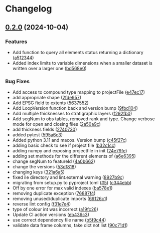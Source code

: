# Changelog

## [0.2.0](https://github.com/Loop3D/LoopProjectFile/compare/v0.1.5...v0.2.0) (2024-10-04)


### Features

* Add function to query all elements status returning a dictionary ([a512344](https://github.com/Loop3D/LoopProjectFile/commit/a512344b15b543f9f0bd8ace4a7713175ce96646))
* Added index limits to variable dimensions when a smaller dataset is written over a larger one ([bd568e0](https://github.com/Loop3D/LoopProjectFile/commit/bd568e00ca0a604173b319870d3fc0f24bcce508))


### Bug Fixes

* Add access to compound type mapping to projectFile ([e47ec17](https://github.com/Loop3D/LoopProjectFile/commit/e47ec176ded58eb581edc3d0c511e153e245f2c4))
* add appropriate shape ([2fde957](https://github.com/Loop3D/LoopProjectFile/commit/2fde957a4c759cdbee3ccefb6cb9d7ee065344a2))
* Add EPSG field to extents ([5637552](https://github.com/Loop3D/LoopProjectFile/commit/5637552601b4ff4e5d3576a7aab97d0db253bedb))
* Add LoopVersion function back and version bump ([9fbd104](https://github.com/Loop3D/LoopProjectFile/commit/9fbd1043299186cf826a49526e7ca25c3c7c2630))
* Add multiple thicknesses to stratigraphic layers ([f292fb0](https://github.com/Loop3D/LoopProjectFile/commit/f292fb06b04f702882afd3cbee7ec2f24b4c20c9))
* Add segNum to obs tables, removed rank and type. Change verbose mode for open and closing files ([2a50a9c](https://github.com/Loop3D/LoopProjectFile/commit/2a50a9ccf02e03eca0aedb076323254f61a2116c))
* add thickness fields ([2740730](https://github.com/Loop3D/LoopProjectFile/commit/2740730f256eb034db6277ce1d227df29b8c0a08))
* added pytest ([595a6c3](https://github.com/Loop3D/LoopProjectFile/commit/595a6c31f31e12743b3129b4251164bab968558c))
* Added python 3.11 and macos. Version bump ([c45f27c](https://github.com/Loop3D/LoopProjectFile/commit/c45f27c28394c99789c17d7c5c3a034854e62f75))
* adding basic check to see if project file ([b32c1cc](https://github.com/Loop3D/LoopProjectFile/commit/b32c1cc1a68a5f04fd6f7a6451e7c15e4d60319b))
* adding numpy and exposing projectfile in init ([24e79fe](https://github.com/Loop3D/LoopProjectFile/commit/24e79fecf2f9d7234178f6cd5e3577cdfa98c331))
* adding set methods for the different elements of ([a6e6395](https://github.com/Loop3D/LoopProjectFile/commit/a6e6395fdb015e0c3d2344fac8aa8dfe59fdd15f))
* change segNum to featureId ([4a0b662](https://github.com/Loop3D/LoopProjectFile/commit/4a0b6625efd4a84a6b44b95e276c7ae867502a98))
* change the versions ([53df818](https://github.com/Loop3D/LoopProjectFile/commit/53df818c7bd05e672f41a81a19b8da8e244e3c22))
* changing keys ([321a6a5](https://github.com/Loop3D/LoopProjectFile/commit/321a6a5885e3bc4a2ba5cd12b32026b6904daede))
* fixed ile directory and lint.external warning ([8927b9c](https://github.com/Loop3D/LoopProjectFile/commit/8927b9cb5fdc229ac5d090f727c91d3d641cccd0))
* migrating from setup.py to pyproject.toml ([#5](https://github.com/Loop3D/LoopProjectFile/issues/5)) ([c344ebb](https://github.com/Loop3D/LoopProjectFile/commit/c344ebbe904a25c3eb3473e09db741b273400974))
* Off by one error for max valid indexes ([ba578e1](https://github.com/Loop3D/LoopProjectFile/commit/ba578e1529e856bc9b4949fe1eeaf4672a816fed))
* removing duplicate exception ([76887f4](https://github.com/Loop3D/LoopProjectFile/commit/76887f4d9b83933e01f0273ca0bc7bfaf3c4f60d))
* removing unused/duplicate imports ([69126c1](https://github.com/Loop3D/LoopProjectFile/commit/69126c100abe8889b0294bd2bb80b929830d501d))
* reverse lint config ([f31e7e4](https://github.com/Loop3D/LoopProjectFile/commit/f31e7e44fc7eaef142257dbf3af81503fcd41413))
* type of colour int was incorrect ([a19fc26](https://github.com/Loop3D/LoopProjectFile/commit/a19fc26f72a71e9b2229203348a516f9cd3bd708))
* Update CI action versions ([eb436c3](https://github.com/Loop3D/LoopProjectFile/commit/eb436c35fe4090c4bc8f520d57d5a3cdd41994df))
* use correct dependency file name ([b5f9c44](https://github.com/Loop3D/LoopProjectFile/commit/b5f9c44cbfd17c95f2f6f0ae0398be076ab0d9ce))
* validate data frame columns, take dict not list ([90c71d1](https://github.com/Loop3D/LoopProjectFile/commit/90c71d12ec4235d48ab087ad3b1344226ce34034))

